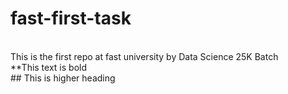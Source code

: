 # fast-first-task
<br>
This is the first repo at fast university by Data Science 25K Batch
<br>
**This text is bold <br>
## This is higher heading

